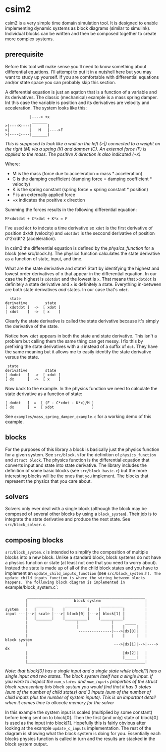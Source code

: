 # csim2
csim2 is a very simple time domain simulation tool. It is designed to enable
implementing dynamic systems as block diagrams (similar to simulink). Individual
blocks can be written and then be composed together to create more complex
systems.

## prerequisite
Before this tool will make sense you'll need to know something about differential
equations. I'll attempt to put it in a nutshell here but you may want to study up
yourself. If you are comfortable with differential equations and/or state space you
can probably skip this section.

A differential equation is just an eqation that is a function of a variable and its
derivatives. The classic (mechanical) example is a mass spring damper. Int this case the
variable is position and its derivatives are velocity and acceleration. The system looks
like this:

               |----> +x
                _______
    >|----K----|       |
    >|         |   M   |---->F
    >|----C----|_______|
           
*This is supposed to look like a wall on the left (>|) connected to a weight on the right (M)
via a spring (K) and damper (C). An external force (F) is applied to the mass. The positive X
direction is also indicated (+x).*

Where:
- M is the mass (force due to acceleration = mass * acceleration)
- C is the damping coefficient (damping force = damping coefficient * velocity)
- K is the spring constant (spring force = spring constant * position)
- F is an externally applied force
- +x indicates the positive x direction

Summing the forces results in the following differential equation:

    M*xdotdot + C*xdot + K*x = F

I've used `dot` to indcate a time derivative so `xdot` is the first derivative of position
dx/dt (velocity) and `xdotdot` is the seccond derivative of position d^2x/dt^2 (acceleration).

In csim2 the differential equation is defined by the *physics_function* for a block (see src/block.h).
The physics function calculates the state derivative as a function of state, input, and time.

What are the state derivative and state? Start by identifying the highest and lowest
order derivatives of x that appear in the differential equation. In our case the highest
is `xdotdot` and the lowest is `x`. That means that `xdotdot` is definitely a state derivative
and `x` is definitely a state. Everything in-between are both state
derivatives *and* states. In our case that's `xdot`. 

      state
    derivative        state
    [ xdotdot ]  ->  [ xdot ]
    [ xdot    ]  ->  [ x    ]

Clearly the state derivative is called the state derivative because it's simply the derivative
of the state.

Notice how `xdot` appears in both the state and state derivative. This isn't a problem but
calling them the same thing can get messy. I fix this by prefixing the state derivatives with
a `d` instead of a suffix of `dot`. They have the same meaning but it allows me to easily
identify the state derivative versus the state.

     state
    derivative        state
    [ dxdot   ]  ->  [ xdot ]
    [ dx      ]  ->  [ x    ]

Now back to the example. In the physics function we need to calculate the state derivative as a function
of state:

    [ dxdot   ]  =  [ (F - C*xdot - K*x)/M ]
    [ dx      ]  =  [ xdot                 ]

See `examples/mass_spring_damper_example.c` for a working demo of this example.

## blocks
For the purposes of this library a block is basically just the physics function for a given system.
See `src/block.h` for the definition of `physics_function` and `struct block`. The physics function
is the differential equation that converts input and state into state derivative. The library includes
the definition of some basic blocks (see `src/block_basic.c`) but the more interesting blocks will
be the ones that `you` implement. The blocks that represent the physics that you care about.

## solvers
Solvers only ever deal with a single block (although the block may be composed of several
other blocks by using a `block_system`). Their job is to integrate the state derivative and
produce the next state. See `src/block_solver.c`.

## composing blocks
`src/block_system.c` is intended to simplify the composition of multiple blocks into a new block.
Unlike a standard block, block systems do not have a physics function or state (at least not one that you need
to worry about). Instead the state is made up of all of the child block states and you have to implement
an `update_child_inputs_function` (see `src/block_system.h). The update child inputs function is where
the wiring between blocks happens. The following block diagram is implemented in `example/block_system.c`:

              _____________________________________________________
             |                     block system                    |
             |    _______      __________      __________          |
    system   |   |       |    |          |    |          |         |
    input ---|-->| scale |--->| block[0] |--->| block[1] |         |
             |   |_______|    |__________|    |__________|         |
             |                      |               |     _____    |
             |                      |               |    |     |   |
             |                       ---------------)--->|dx[0]|   |
             |                                      |    |     |   |  block system
             |                                       --->|dx[1]|-->|----> dx
             |                                           |dx[2]|   |
             |                                           |_____|   |
             |_____________________________________________________|

*Note: that block[0] has a single input and a single state while block[1] has a single input and two states.
The block system itself has a single input. If you were to inspect the `num_states` and `num_inputs` properties
of the struct block representing this block system you would find that it has 3 states (sum of the number of
child states) and 3 inputs (sum of the number of child inputs plus the number of system inputs). This is an
important detail when it comes time to allocate memory for the solver*

In this example the system input is scaled (multiplied by some constant) before being sent on to block[0].
Then the first (and only) state of block[0] is used as the input into block[1]. Hopefully this is fairly
obvious after looking at the example `update_c_inputs` implementation. The rest of the diagram is 
showing what the block system is doing for you. Essentially each blocks physics function is called
in turn and the results are stacked in the block system output.
